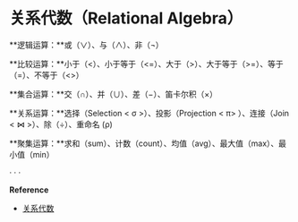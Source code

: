 # 关系代数（Relational Algebra）

**逻辑运算：**或（∨）、与（∧）、非（¬）

**比较运算：**小于（&lt;）、小于等于（&lt;=）、大于（&gt;）、大于等于（&gt;=）、等于（=）、不等于（&lt;&gt;）

**集合运算：**交（∩）、并（∪）、差（−）、笛卡尔积（×）

**关系运算：**选择（Selection &lt; σ &gt;）、投影（Projection &lt; π&gt; ）、连接（Join &lt; ⋈ &gt;）、除（÷）、重命名 \(ρ\)

**聚集运算：**求和（sum）、计数（count）、均值（avg）、最大值（max）、最小值（min）

· · ·

**Reference**

* [关系代数](https://zh.wikipedia.org/wiki/关系代数_%28数据库%29)

